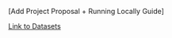 [Add Project Proposal + Running Locally Guide]

[Link to Datasets](https://drive.google.com/drive/folders/1sBO10D3sSdqMvb27fH-g3BI_ro63MyjW?dmr=1&ec=wgc-drive-hero-goto)
